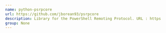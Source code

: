 ```yaml
---
name: python-psrpcore
url: https://github.com/jborean93/psrpcore
description: Library for the PowerShell Remoting Protocol. URL : https://github.com/jborean93/psrpcore Groups : None
group: None
---
```

